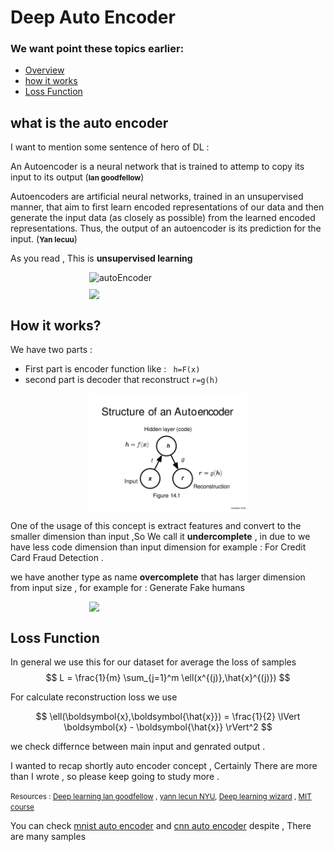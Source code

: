 # Deep Auto Encoder

### We want point these topics earlier:

- [Overview](#what-is-the-auto-encoder)
- [how it works](#how)
- [Loss Function](#loss)

## what is the auto encoder
I want to mention some sentence of hero of DL :

An Autoencoder is a neural network that is trained to attemp to copy its input to its output (<small>**lan goodfellow**</small>)

Autoencoders are artificial neural networks, trained in an unsupervised manner, that aim to first learn encoded representations of our data and then generate the input data (as closely as possible) from the learned encoded representations. Thus, the output of an autoencoder is its prediction for the input. (<small>**Yan lecuu**</small>)

As you read , This is **unsupervised learning**

<img src="https://atcold.github.io/pytorch-Deep-Learning/images/week07/07-3/13_ae_structure.png" alt="autoEncoder" style="width:50%;margin:10px auto;display:block" />


<img src="https://www.deeplearningwizard.com/deep_learning/practical_pytorch/images/autoencoder_0.png" style="margin:30px 20px;width:50%;margin:10px auto;display:flex" />


## <span id="how">How it works?</span>
We have two parts : <br/>
- First part is encoder function like : ``` h=F(x)```
- second part is decoder that reconstruct ``` r=g(h) ```

<img src="autoencoder.jpg" style="width:50%;margin:10px auto;display:block" />

One of the usage of this concept is extract features and convert to the smaller dimension than input ,So We call it **undercomplete** , in due to we have less code dimension than input dimension for example : For Credit Card Fraud Detection . <br />

we have another type as name **overcomplete** that has larger dimension from input size , for example for : Generate Fake humans

<img src="https://atcold.github.io/pytorch-Deep-Learning/images/week07/07-3/14_over_under_complete.png" style="width:50%;margin:10px auto;display:block" >

## <span id="loss"> Loss Function </span>
In general we use this for our dataset for average the loss of samples 
$$ L = \frac{1}{m} \sum_{j=1}^m \ell(x^{(j)},\hat{x}^{(j)}) $$

For calculate reconstruction loss we use

$$ \ell(\boldsymbol{x},\boldsymbol{\hat{x}}) = \frac{1}{2} \lVert \boldsymbol{x} - \boldsymbol{\hat{x}} \rVert^2 $$

we check differnce between main input and genrated output . <br />

I wanted to recap shortly auto encoder concept , Certainly There are more than I wrote , so please keep going to study more .

<small>Resources : 
[Deep learning lan goodfellow](https://www.deeplearningbook.org/) , [yann lecun NYU](https://atcold.github.io/pytorch-Deep-Learning/), [Deep learning wizard](https://www.deeplearningwizard.com/) , [MIT course](https://www.youtube.com/watch?v=BUNl0To1IVw&list=PLtBw6njQRU-rwp5__7C0oIVt26ZgjG9NI&index=4)</small>

You can check [mnist auto encoder](https://github.com/tmohammad78/deep-learning-projects/blob/main/deep_auto_encoder/Mnist%20auto%20encoder.ipynb) and [cnn auto encoder](https://github.com/tmohammad78/deep-learning-projects/tree/main/deep_auto_encoder_cnn) despite , There are many samples 